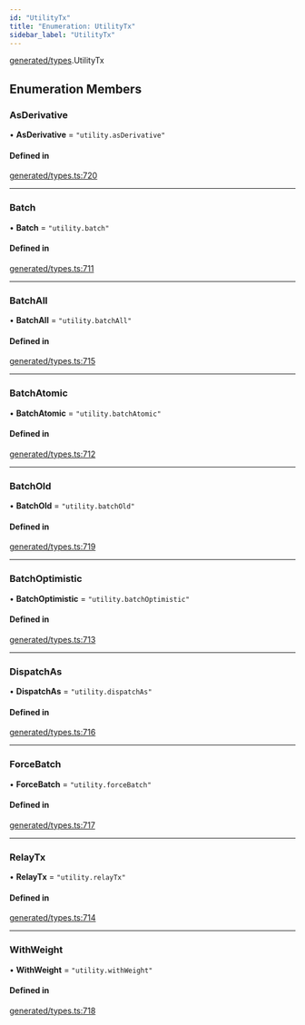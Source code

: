 ```yaml
---
id: "UtilityTx"
title: "Enumeration: UtilityTx"
sidebar_label: "UtilityTx"
---
```


[generated/types](../../../../modules/Generated/Types/Types.md).UtilityTx

## Enumeration Members

### AsDerivative

• **AsDerivative** = ``"utility.asDerivative"``

#### Defined in

[generated/types.ts:720](https://github.com/PolymeshAssociation/polymesh-sdk/blob/88db4a911/src/generated/types.ts#L720)

___

### Batch

• **Batch** = ``"utility.batch"``

#### Defined in

[generated/types.ts:711](https://github.com/PolymeshAssociation/polymesh-sdk/blob/88db4a911/src/generated/types.ts#L711)

___

### BatchAll

• **BatchAll** = ``"utility.batchAll"``

#### Defined in

[generated/types.ts:715](https://github.com/PolymeshAssociation/polymesh-sdk/blob/88db4a911/src/generated/types.ts#L715)

___

### BatchAtomic

• **BatchAtomic** = ``"utility.batchAtomic"``

#### Defined in

[generated/types.ts:712](https://github.com/PolymeshAssociation/polymesh-sdk/blob/88db4a911/src/generated/types.ts#L712)

___

### BatchOld

• **BatchOld** = ``"utility.batchOld"``

#### Defined in

[generated/types.ts:719](https://github.com/PolymeshAssociation/polymesh-sdk/blob/88db4a911/src/generated/types.ts#L719)

___

### BatchOptimistic

• **BatchOptimistic** = ``"utility.batchOptimistic"``

#### Defined in

[generated/types.ts:713](https://github.com/PolymeshAssociation/polymesh-sdk/blob/88db4a911/src/generated/types.ts#L713)

___

### DispatchAs

• **DispatchAs** = ``"utility.dispatchAs"``

#### Defined in

[generated/types.ts:716](https://github.com/PolymeshAssociation/polymesh-sdk/blob/88db4a911/src/generated/types.ts#L716)

___

### ForceBatch

• **ForceBatch** = ``"utility.forceBatch"``

#### Defined in

[generated/types.ts:717](https://github.com/PolymeshAssociation/polymesh-sdk/blob/88db4a911/src/generated/types.ts#L717)

___

### RelayTx

• **RelayTx** = ``"utility.relayTx"``

#### Defined in

[generated/types.ts:714](https://github.com/PolymeshAssociation/polymesh-sdk/blob/88db4a911/src/generated/types.ts#L714)

___

### WithWeight

• **WithWeight** = ``"utility.withWeight"``

#### Defined in

[generated/types.ts:718](https://github.com/PolymeshAssociation/polymesh-sdk/blob/88db4a911/src/generated/types.ts#L718)
